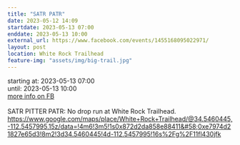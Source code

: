 ```yaml
---
title: "SATR PATR"
date: 2023-05-12 14:09
startdate: 2023-05-13 07:00
enddate: 2023-05-13 10:00
external_url: https://www.facebook.com/events/1455168095022971/
layout: post
location: White Rock Trailhead
feature-img: "assets/img/big-trail.jpg"
---
```


starting at: 2023-05-13 07:00<br>until: 2023-05-13 10:00<br><a href="https://www.facebook.com/events/1455168095022971/">more info on FB</a><br><br>SATR PITTER PATR&#58; No drop run at White Rock Trailhead. [https://www.google.com/maps/place/White+Rock+Trailhead/@34.5460445,-112.5457995,15z/data=!4m6!3m5!1s0x872d2da858e88411&#58;0xe7974d21827e65d3!8m2!3d34.5460445!4d-112.5457995!16s%2Fg%2F11fl430jfk<br>
](https://www.google.com/maps/place/White+Rock+Trailhead/@34.5460445,-112.5457995,15z/data=!4m6!3m5!1s0x872d2da858e88411&#58;0xe7974d21827e65d3!8m2!3d34.5460445!4d-112.5457995!16s%2Fg%2F11fl430jfk<br>
)  <br>
  
